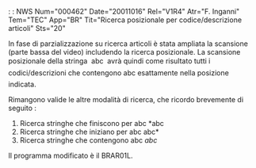  :  : NWS Num="000462" Date="20011016" Rel="V1R4" Atr="F. Inganni" Tem="TEC" App="BR" Tit="Ricerca posizionale per codice/descrizione articoli" Sts="20"

In fase di parzializzazione su ricerca articoli è stata ampliata la scansione (parte bassa del video) includendo la ricerca posizionale.
La scansione posizionale della stringa   abc   avrà quindi come risultato tutti i codici/descrizioni che contengono abc esattamente nella posizione indicata.

Rimangono valide le altre modalità di ricerca, che ricordo brevemente di seguito : 

1. Ricerca stringhe che finiscono per abc  *abc
2. Ricerca stringhe che iniziano per abc   abc*
3. Ricerca stringhe che contengono abc     *abc*



Il programma modificato è il BRAR01L.


